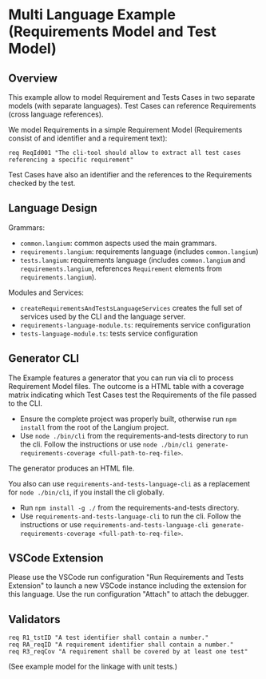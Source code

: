 # Multi Language Example (Requirements Model and Test Model)

## Overview

This example allow to model Requirement and Tests Cases in two separate models (with separate languages). Test Cases can reference Requirements (cross language references).

We model Requirements in a simple Requirement Model (Requirements consist of and identifier and a requirement text):

```
req ReqId001 "The cli-tool should allow to extract all test cases referencing a specific requirement"
```

Test Cases have also an identifier and the references to the Requirements checked by the test.

## Language Design

Grammars:
  * `common.langium`: common aspects used the main grammars.
  * `requirements.langium`: requirements language (includes `common.langium`)
  * `tests.langium`: requirements language (includes `common.langium` and `requirements.langium`, references `Requirement` elements from `requirements.langium`).

Modules and Services:
  * `createRequirementsAndTestsLanguageServices` creates the full set of services used by the CLI and the language server.
  * `requirements-language-module.ts`: requirements service configuration
  * `tests-language-module.ts`: tests service configuration

## Generator CLI

The Example features a generator that you can run via cli to process Requirement Model files. The outcome is a HTML table with a coverage matrix indicating which Test Cases test the Requirements of the file passed to the CLI.

* Ensure the complete project was properly built, otherwise run `npm install` from the root of the Langium project.
* Use `node ./bin/cli` from the requirements-and-tests directory to run the cli. Follow the instructions or use `node ./bin/cli generate-requirements-coverage <full-path-to-req-file>`.

The generator produces an HTML file.

You also can use `requirements-and-tests-language-cli` as a replacement for `node ./bin/cli`, if you install the cli globally.
* Run `npm install -g ./` from the requirements-and-tests directory.
* Use `requirements-and-tests-language-cli` to run the cli. Follow the instructions or use `requirements-and-tests-language-cli generate-requirements-coverage <full-path-to-req-file>`.

## VSCode Extension

Please use the VSCode run configuration "Run Requirements and Tests Extension" to launch a new VSCode instance including the extension for this language.
Use the run configuration "Attach" to attach the debugger.

## Validators

```
req R1_tstID "A test identifier shall contain a number."
req RA_reqID "A requirement identifier shall contain a number."
req R3_reqCov "A requirement shall be covered by at least one test"
```
(See example model for the linkage with unit tests.)